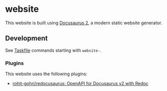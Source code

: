 # website

This website is built using [Docusaurus 2](https://docusaurus.io/), a modern static website generator.

## Development

See [Taskfile](../Taskfile.yml) commands starting with `website-`.

### Plugins

This website uses the following plugins:

- [rohit-gohri/redocusaurus: OpenAPI for Docusaurus v2 with Redoc](https://github.com/rohit-gohri/redocusaurus)
